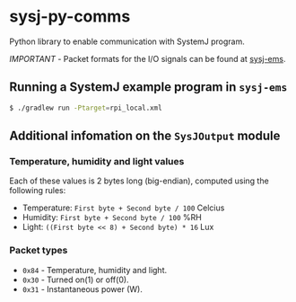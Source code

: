 # sysj-py-comms

Python library to enable communication with SystemJ program.

*IMPORTANT* - Packet formats for the I/O signals can be found at [sysj-ems](https://github.com/hjparker/sysj-ems).

## Running a SystemJ example program in `sysj-ems`

```bash
$ ./gradlew run -Ptarget=rpi_local.xml
```

## Additional infomation on the `SysJOutput` module

### Temperature, humidity and light values

Each of these values is 2 bytes long (big-endian), computed using the following rules:

- Temperature: `First byte + Second byte / 100` Celcius
- Humidity: `First byte + Second byte / 100` %RH
- Light: `((First byte << 8) + Second byte) * 16` Lux


### Packet types
- `0x84` - Temperature, humidity and light.
- `0x30` - Turned on(1) or off(0).
- `0x31` - Instantaneous power (W).